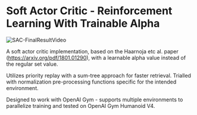 
# Soft Actor Critic - Reinforcement Learning With Trainable Alpha

![SAC-FinalResultVideo](https://github.com/user-attachments/assets/e45c6118-0414-4e29-9ede-58a7388f535a)


A soft actor critic implementation, based on the Haarnoja etc al. paper (https://arxiv.org/pdf/1801.01290), with a learnable alpha value instead of the regular set value.

Utilizes priority replay with a sum-tree approach for faster retrieval. Trialled with normalization pre-processing functions specific for the intended environment.

Designed to work with OpenAI Gym - supports multiple environments to parallelize training and tested on OpenAI Gym Humanoid V4.


